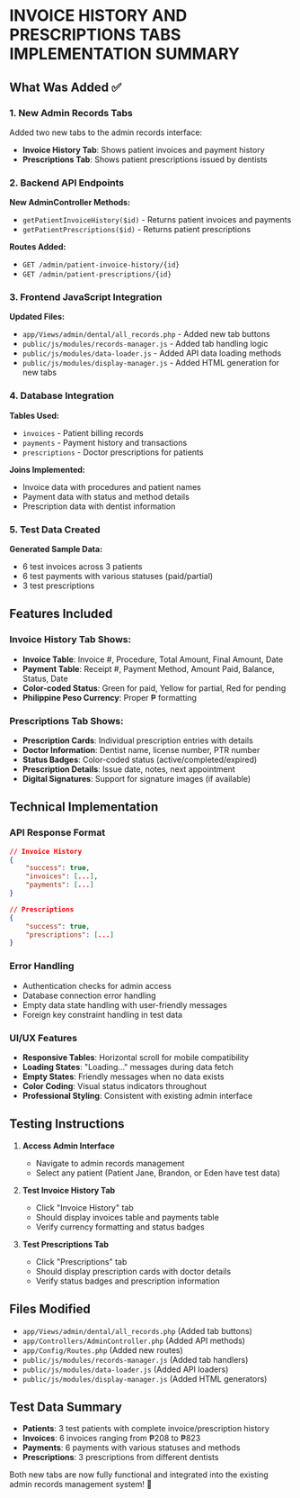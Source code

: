 # INVOICE HISTORY AND PRESCRIPTIONS TABS IMPLEMENTATION SUMMARY

## What Was Added ✅

### 1. New Admin Records Tabs
Added two new tabs to the admin records interface:
- **Invoice History Tab**: Shows patient invoices and payment history
- **Prescriptions Tab**: Shows patient prescriptions issued by dentists

### 2. Backend API Endpoints
**New AdminController Methods:**
- `getPatientInvoiceHistory($id)` - Returns patient invoices and payments
- `getPatientPrescriptions($id)` - Returns patient prescriptions

**Routes Added:**
- `GET /admin/patient-invoice-history/{id}` 
- `GET /admin/patient-prescriptions/{id}`

### 3. Frontend JavaScript Integration
**Updated Files:**
- `app/Views/admin/dental/all_records.php` - Added new tab buttons
- `public/js/modules/records-manager.js` - Added tab handling logic
- `public/js/modules/data-loader.js` - Added API data loading methods  
- `public/js/modules/display-manager.js` - Added HTML generation for new tabs

### 4. Database Integration
**Tables Used:**
- `invoices` - Patient billing records
- `payments` - Payment history and transactions
- `prescriptions` - Doctor prescriptions for patients

**Joins Implemented:**
- Invoice data with procedures and patient names
- Payment data with status and method details
- Prescription data with dentist information

### 5. Test Data Created
**Generated Sample Data:**
- 6 test invoices across 3 patients
- 6 test payments with various statuses (paid/partial)
- 3 test prescriptions

## Features Included

### Invoice History Tab Shows:
- **Invoice Table**: Invoice #, Procedure, Total Amount, Final Amount, Date
- **Payment Table**: Receipt #, Payment Method, Amount Paid, Balance, Status, Date
- **Color-coded Status**: Green for paid, Yellow for partial, Red for pending
- **Philippine Peso Currency**: Proper ₱ formatting

### Prescriptions Tab Shows:
- **Prescription Cards**: Individual prescription entries with details
- **Doctor Information**: Dentist name, license number, PTR number
- **Status Badges**: Color-coded status (active/completed/expired)
- **Prescription Details**: Issue date, notes, next appointment
- **Digital Signatures**: Support for signature images (if available)

## Technical Implementation

### API Response Format
```json
// Invoice History
{
    "success": true,
    "invoices": [...],
    "payments": [...]
}

// Prescriptions  
{
    "success": true,
    "prescriptions": [...]
}
```

### Error Handling
- Authentication checks for admin access
- Database connection error handling
- Empty data state handling with user-friendly messages
- Foreign key constraint handling in test data

### UI/UX Features
- **Responsive Tables**: Horizontal scroll for mobile compatibility
- **Loading States**: "Loading..." messages during data fetch
- **Empty States**: Friendly messages when no data exists
- **Color Coding**: Visual status indicators throughout
- **Professional Styling**: Consistent with existing admin interface

## Testing Instructions

1. **Access Admin Interface**
   - Navigate to admin records management
   - Select any patient (Patient Jane, Brandon, or Eden have test data)

2. **Test Invoice History Tab**
   - Click "Invoice History" tab
   - Should display invoices table and payments table
   - Verify currency formatting and status badges

3. **Test Prescriptions Tab**  
   - Click "Prescriptions" tab
   - Should display prescription cards with doctor details
   - Verify status badges and prescription information

## Files Modified
- `app/Views/admin/dental/all_records.php` (Added tab buttons)
- `app/Controllers/AdminController.php` (Added API methods)
- `app/Config/Routes.php` (Added new routes)
- `public/js/modules/records-manager.js` (Added tab handlers)
- `public/js/modules/data-loader.js` (Added API loaders)
- `public/js/modules/display-manager.js` (Added HTML generators)

## Test Data Summary
- **Patients**: 3 test patients with complete invoice/prescription history
- **Invoices**: 6 invoices ranging from ₱208 to ₱823
- **Payments**: 6 payments with various statuses and methods
- **Prescriptions**: 3 prescriptions from different dentists

Both new tabs are now fully functional and integrated into the existing admin records management system! 🎉

